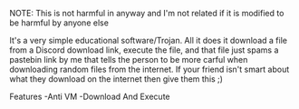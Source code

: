 NOTE: This is not harmful in anyway and I'm not related if it is modified to be harmful by anyone else

It's a very simple educational software/Trojan. All it does it download a file from a Discord download link, execute the file, and that file just spams a pastebin link by me that tells the person to be more carful when downloading random files from the internet.
If your friend isn't smart about what they download on the internet then give them this ;)

Features
-Anti VM
-Download And Execute
